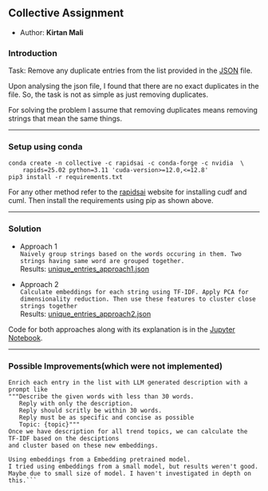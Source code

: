 ## Collective Assignment
- Author: **Kirtan Mali**

### Introduction

Task: Remove any duplicate entries from the list provided in the [JSON](data/rawTrends.json) file.

Upon analysing the json file, I found that there are no exact duplicates in the file.
So, the task is not as simple as just removing duplicates.

For solving the problem I assume that removing duplicates means removing strings that mean the same things.  
___
### Setup using conda

```
conda create -n collective -c rapidsai -c conda-forge -c nvidia  \
    rapids=25.02 python=3.11 'cuda-version>=12.0,<=12.8'
pip3 install -r requirements.txt
```

For any other method refer to the [rapidsai](https://docs.rapids.ai/install/#conda) website
for installing cudf and cuml.
Then install the requirements using pip as shown above.
___
### Solution

- Approach 1  
  `Naively group strings based on the words occuring in them. Two strings having same word are grouped together.`  
  Results: [unique_entries_approach1.json](results/unique_entries_approach1.json)
  
- Approach 2  
  `Calculate embeddings for each string using TF-IDF. Apply PCA for dimensionality reduction. Then use these features to cluster close strings together`  
  Results: [unique_entries_approach2.json](results/unique_entries_approach2.json)

Code for both approaches along with its explanation is in the  [Jupyter Notebook](Remove%20Duplicates.ipynb).  
___
### Possible Improvements(which were not implemented)
  ```
  Enrich each entry in the list with LLM generated description with a prompt like
  """Describe the given words with less than 30 words.
     Reply with only the description.
     Reply should scritly be within 30 words.
     Reply must be as specific and concise as possible
     Topic: {topic}"""
  Once we have description for all trend topics, we can calculate the TF-IDF based on the desciptions
  and cluster based on these new embeddings.

  Using embeddings from a Embedding pretrained model.
  I tried using embeddings from a small model, but results weren't good.
  Maybe due to small size of model. I haven't investigated in depth on this.```
